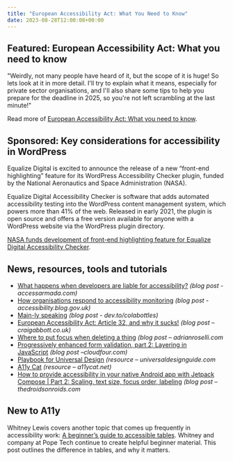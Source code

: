 ```yaml
---
title: "European Accessibility Act: What You Need to Know"
date: 2023-08-28T12:00:08+00:00
---
```


## Featured: European Accessibility Act: What you need to know

"Weirdly, not many people have heard of it, but the scope of it is huge! So lets look at it in more detail. I'll try to explain what it means, especially for private sector organisations, and I'll also share some tips to help you prepare for the deadline in 2025, so you're not left scrambling at the last minute!"

Read more of [European Accessibility Act: What you need to know](https://www.craigabbott.co.uk/blog/european-accessibility-act-what-you-need-to-know/).

## Sponsored: Key considerations for accessibility in WordPress

Equalize Digital is excited to announce the release of a new “front-end highlighting” feature for its WordPress Accessibility Checker plugin, funded by the National Aeronautics and Space Administration (NASA).

Equalize Digital Accessibility Checker is software that adds automated accessibility testing into the WordPress content management system, which powers more than 41% of the web. Released in early 2021, the plugin is open source and offers a free version available for anyone with a WordPress website via the WordPress plugin directory.

[NASA funds development of front-end highlighting feature for Equalize Digital Accessibility Checker](https://equalizedigital.com/nasa-funds-development-of-front-end-highlighting-feature-for-equalize-digital-accessibility-checker/?utm_source=a11yweekly&utm_medium=sponsored).

## News, resources, tools and tutorials

- [What happens when developers are liable for accessibility?](https://www.accessarmada.com/blog/what-happens-when-developers-are-liable-for-accessibility/) *(blog post - accessarmada.com)*
- [How organisations respond to accessibility monitoring](https://accessibility.blog.gov.uk/2023/08/23/how-organisations-respond-to-accessibility-monitoring/) *(blog post - accessibility.blog.gov.uk)*
- [Main-ly speaking](https://dev.to/colabottles/main-ly-speaking-39np) *(blog post - dev.to/colabottles)*
- [European Accessibility Act: Article 32, and why it sucks!](https://www.craigabbott.co.uk/blog/european-accessibility-act-article-32-and-why-it-sucks/) *(blog post – craigabbott.co.uk)*
- [Where to put focus when deleting a thing](https://adrianroselli.com/2023/08/where-to-put-focus-when-deleting-a-thing.html) *(blog post – adrianroselli.com*
- [Progressively enhanced form validation, part 2: Layering in JavaScript](https://cloudfour.com/thinks/progressively-enhanced-form-validation-part-2-layering-in-javascript/) *(blog post –cloudfour.com)*
- [Playbook for Universal Design](https://universaldesignguide.com) *(resource – universaldesignguide.com*
- [A11y Cat](https://www.a11ycat.net) *(resource – a11ycat.net)*
- [How to provide accessibility in your native Android app with Jetpack Compose | Part 2: Scaling, text size, focus order, labeling](https://www.thedroidsonroids.com/blog/mobile-app-accessibility-android-guide-part-2) *(blog post – thedroidsonroids.com*

## New to A11y

Whitney Lewis covers another topic that comes up frequently in accessibility work: [A beginner’s guide to accessible tables](https://blog.pope.tech/2023/08/22/beginners-guide-to-accessible-tables/). Whitney and company at Pope Tech continue to create helpful beginner material. This post outlines the difference in tables, and why it matters.
